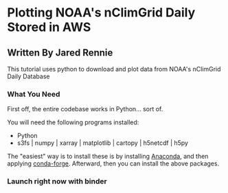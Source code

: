 # Plotting NOAA's nClimGrid Daily Stored in AWS
## Written By Jared Rennie

This tutorial uses python to download and plot data from NOAA's nClimGrid Daily Database

### What You Need

First off, the entire codebase works in Python... sort of. 

You will need the following programs installed: 
- Python
- s3fs | numpy | xarray | matplotlib | cartopy | h5netcdf | h5py 
    
The "easiest" way is to install these is by installing <a href='https://www.anaconda.com/' target="_blank">Anaconda</a>, and then applying <a href='https://conda-forge.org/' target="_blank">conda-forge</a>. Afterward, then you can install the above packages. 

### Launch right now with binder
